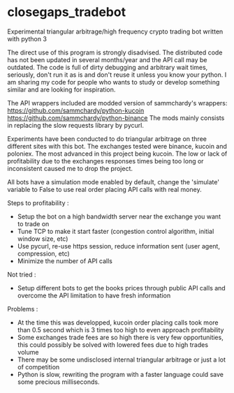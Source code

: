 # closegaps_tradebot
Experimental triangular arbitrage/high frequency crypto trading bot written with python 3

The direct use of this program is strongly disadvised.
The distributed code has not been updated in several months/year and the API call may be outdated.
The code is full of dirty debugging and arbitrary wait times, seriously, don't run it as is and don't reuse it unless you know your python.
I am sharing my code for people who wants to study or develop something similar and are looking for inspiration.

The API wrappers included are modded version of sammchardy's wrappers: 
https://github.com/sammchardy/python-kucoin
https://github.com/sammchardy/python-binance
The mods mainly consists in replacing the slow requests library by pycurl.

Experiments have been conducted to do triangular arbitrage on three different sites with this bot.
The exchanges tested were binance, kucoin and poloniex. The most advanced in this project being kucoin.
The low or lack of profitability due to the exchanges responses times being too long or inconsistent caused me to drop the project. 

All bots have a simulation mode enabled by default, change the 'simulate' variable to False to use real order placing API calls with real money.

Steps to profitability :
- Setup the bot on a high bandwidth server near the exchange you want to trade on
- Tune TCP to make it start faster (congestion control algorithm, initial window size, etc)
- Use pycurl, re-use https session, reduce information sent (user agent, compression, etc)
- Minimize the number of API calls 

Not tried :
- Setup different bots to get the books prices through public API calls and overcome the API limitation to have fresh information

Problems :
- At the time this was developped, kucoin order placing calls took more than 0.5 second which is 3 times too high to even approach profitability
- Some exchanges trade fees are so high there is very few opportunities, this could possibly be solved with lowered fees due to high trades volume
- There may be some undisclosed internal triangular arbitrage or just a lot of competition
- Python is slow, rewriting the program with a faster language could save some precious milliseconds.


